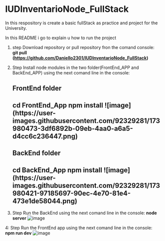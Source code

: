 # IUDInventarioNode_FullStack

In this respository is create a basic fullStack as practice and project for the University.

In this README i go to explain u how to run the project 

1. step
  Download repository or pull repository fron the comand console: 
    <strong>git pull (https://github.com/Daniello2301/IUDInventarioNode_FullStack)</strong>
  
  
1. Step
  Install node modules in the two folder(FrontEnd_APP and BackEnd_APP) using the next comand line in the console:
    <h2>FrontEnd folder<h2>
    <strong>cd FrontEnd_App</strong>
    <strong>npm install</strong>
     ![image](https://user-images.githubusercontent.com/92329281/173980473-3df6892b-09eb-4aa0-a6a5-d4cc6c236447.png)

    <h2>BackEnd folder<h2>
    <strong>cd BackEnd_App</strong>
    <strong>npm install</strong>
    ![image](https://user-images.githubusercontent.com/92329281/173980421-97185697-90ec-4e70-81e4-473e1de58044.png)


  
3. Step
  Run the BackEnd using the next comand line in the console:
    <strong>node server</strong>
     ![image](https://user-images.githubusercontent.com/92329281/173980524-6e6760ae-c95e-4951-9d6a-838bbb253190.png)

  
4: Step
  Run the FrontEnd app using the next comand line in the console:
    <strong>npm run dev</strong>
     ![image](https://user-images.githubusercontent.com/92329281/173980594-1461dd44-16ba-49cc-befa-5a66c007d88b.png)

      
